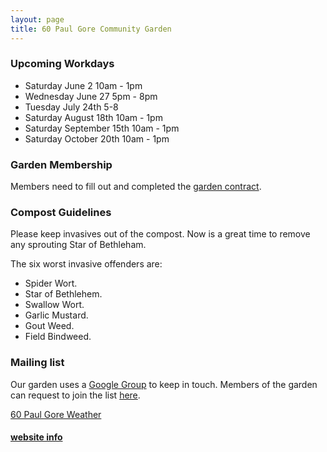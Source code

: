 ```yaml
---
layout: page
title: 60 Paul Gore Community Garden
---
```


### Upcoming Workdays

* Saturday June 2 10am - 1pm
* Wednesday June 27 5pm - 8pm
* Tuesday July 24th 5-8
* Saturday August 18th 10am - 1pm
* Saturday September 15th 10am - 1pm
* Saturday October 20th 10am - 1pm

### Garden Membership

Members need to fill out and completed the [garden contract](2018-contract.pdf).

### Compost Guidelines

Please keep invasives out of the compost. Now is a great time to remove any sprouting Star of Bethleham. 

The six worst invasive offenders are:

* Spider Wort. 
* Star of Bethlehem. 
* Swallow Wort. 
* Garlic Mustard. 
* Gout Weed.
* Field Bindweed.

### Mailing list

Our garden uses a [Google Group](https://groups.google.com/forum/#!forum/60-paul-gore-community-garden) to keep in touch. Members of the garden can request to join the list [here](https://groups.google.com/forum/#!forum/60-paul-gore-community-garden).


<a class="weatherwidget-io" href="https://forecast7.com/en/42d31n71d12/02130/?unit=us" data-label_1="60 Paul Gore" data-label_2="Weather" data-days="3" data-theme="pure" >60 Paul Gore Weather</a>
<script>
!function(d,s,id){var js,fjs=d.getElementsByTagName(s)[0];if(!d.getElementById(id)){js=d.createElement(s);js.id=id;js.src='https://weatherwidget.io/js/widget.min.js';fjs.parentNode.insertBefore(js,fjs);}}(document,'script','weatherwidget-io-js');
</script>

#### [website info](website.html)
